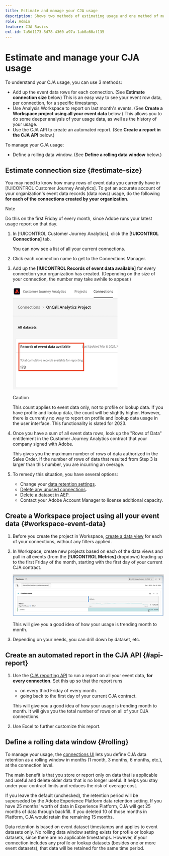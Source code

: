 ```yaml
---
title: Estimate and manage your CJA usage
description: Shows two methods of estimating usage and one method of managing it.
role: Admin
feature: CJA Basics
exl-id: 7a5d1173-8d78-4360-a97a-1ab0a60af135
---
```

# Estimate and manage your CJA usage

To understand your CJA usage, you can use 3 methods:

* Add up the event data rows for each connection. (See **Estimate connection size** below) This is an easy way to see your event row data, per connection, for a specific timestamp. 
* Use Analysis Workspace to report on last month's events. (See **Create a Workspace project using all your event data** below.) This allows you to do some deeper analysis of your usage data, as well as the history of your usage.
* Use the CJA API to create an automated report. (See **Create a report in the CJA API** below.)

To manage your CJA usage:

* Define a rolling data window. (See **Define a rolling data window** below.)

## Estimate connection size {#estimate-size}

You may need to know how many rows of event data you currently have in [!UICONTROL Customer Journey Analytics]. To get an accurate account of your organization's event data records (data rows) usage, do the following **for each of the connections created by your organization**. 

>[!NOTE]
>
>Do this on the first Friday of every month, since Adobe runs your latest usage report on that day.  

1. In [!UICONTROL Customer Journey Analytics], click the **[!UICONTROL Connections]** tab. 

    You can now see a list of all your current connections.

1. Click each connection name to get to the Connections Manager.

1. Add up the **[!UICONTROL Records of event data available]** for every connection your organization has created. (Depending on the size of your connection, the number may take awhile to appear.)

    ![event data](assets/event-data.png)

   >[!CAUTION]
   >
   >   This count applies to event data only, not to profile or lookup data. If you have profile and lookup data, the count will be slightly higher. However, there is currently no way to report on profile and lookup data usage in the user interface. This functionality is slated for 2023.

1. Once you have a sum of all event data rows, look up the "Rows of Data" entitlement in the Customer Journey Analytics contract that your company signed with Adobe. 

    This gives you the maximum number of rows of data authorized in the Sales Order. If the number of rows of data that resulted from Step 3 is larger than this number, you are incurring an overage.

1. To remedy this situation, you have several options:

    * Change your [data retention settings](https://experienceleague.adobe.com/docs/analytics-platform/using/cja-connections/manage-connections.html#set-rolling-window-for-connection-data-retention).
    * [Delete any unused connections](https://experienceleague.adobe.com/docs/analytics-platform/using/cja-overview/cja-faq.html#implications-of-deleting-data-components).
    * [Delete a dataset in AEP](https://experienceleague.adobe.com/docs/analytics-platform/using/cja-overview/cja-faq.html#implications-of-deleting-data-components).
    * Contact your Adobe Account Manager to license additional capacity. 

## Create a Workspace project using all your event data {#workspace-event-data}

1. Before you create the project in Workspace, [create a data view](/help/data-views/create-dataview.md) for each of your connections, without any filters applied. 

1. In Workspace, create new projects based on each of the data views and pull in all events (from the **[!UICONTROL Metrics]** dropdown) leading up to the first Friday of the month, starting with the first day of your current CJA contract.

   ![Events](assets/events-usage.png)

   This will give you a good idea of how your usage is trending month to month.

1. Depending on your needs, you can drill down by dataset, etc. 


## Create an automated report in the CJA API {#api-report}

1. Use the [CJA reporting API](https://developer.adobe.com/cja-apis/docs/api/#tag/Reporting-API) to run a report on all your event data, **for every connection**. Set this up so that the report runs 

   * on every third Friday of every month.
   * going back to the first day of your current CJA contract.

   This will give you a good idea of how your usage is trending month to month. It will give you the total number of rows on all of your CJA connections.

1. Use Excel to further customize this report.

## Define a rolling data window {#rolling}

To manage your usage, the [connections UI](/help/connections/create-connection.md) lets you define CJA data retention as a rolling window in months (1 month, 3 months, 6 months, etc.), at the connection level.

The main benefit is that you store or report only on data that is applicable and useful and delete older data that is no longer useful. It helps you stay under your contract limits and reduces the risk of overage cost.

If you leave the default (unchecked), the retention period will be superseded by the Adobe Experience Platform data retention setting. If you have 25 months' worth of data in Experience Platform, CJA will get 25 months of data through backfill. If you deleted 10 of those months in Platform, CJA would retain the remaining 15 months. 

Data retention is based on event dataset timestamps and applies to event datasets only. No rolling data window setting exists for profile or lookup datasets, since there are no applicable timestamps. However, if your connection includes any profile or lookup datasets (besides one or more event datasets), that data will be retained for the same time period.

